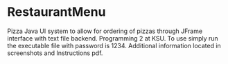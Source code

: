 # RestaurantMenu
Pizza Java UI system to allow for ordering of pizzas through JFrame interface with text file backend. 
Programming 2 at KSU. 
To use simply run the executable file with password is 1234.
Additional information located in screenshots and Instructions pdf.
